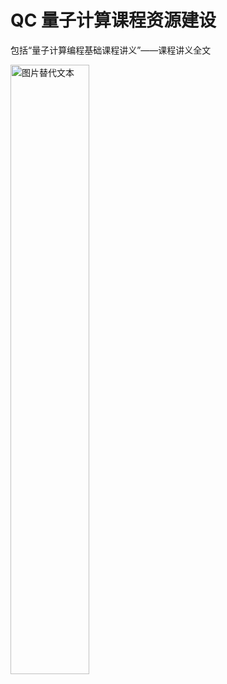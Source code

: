 # QC 量子计算课程资源建设
包括“量子计算编程基础课程讲义”——课程讲义全文

<!-- 使用HTML标签嵌入图片，并设置宽度和高度 -->
<img src="https://github.com/xifezhao/QC/blob/main/COVER.png" alt="图片替代文本" width="50%" height="50%">
